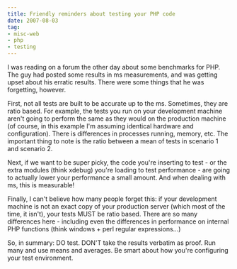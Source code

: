 ```yaml
---
title: Friendly reminders about testing your PHP code
date: 2007-08-03
tag:
- misc-web
- php
- testing
---
```

I was reading on a forum the other day about some benchmarks for PHP.  The guy had posted some results in ms measurements, and was getting upset about his erratic results.  There were some things that he was forgetting, however.

<!--more-->

First, not all tests are built to be accurate up to the ms.  Sometimes, they are ratio based.  For example, the tests you run on your development machine aren't going to perform the same as they would on the production machine (of course, in this example I'm assuming identical hardware and configuration).  There is differences in processes running, memory, etc.  The important thing to note is the ratio between a mean of tests in scenario 1 and scenario 2.

Next, if we want to be super picky, the code you're inserting to test - or the extra modules (think xdebug) you're loading to test performance - are going to actually lower your performance a small amount.  And when dealing with ms, this is measurable!

Finally, I can't believe how many people forget this: if your development machine is not an exact copy of your production server (which most of the time, it isn't), your tests MUST be ratio based.  There are so many differences here - including even the differences in performance on internal PHP functions (think windows + perl regular expressions...)

So, in summary: DO test.  DON'T take the results verbatim as proof.  Run many and use means and averages.  Be smart about how you're configuring your test environment.
